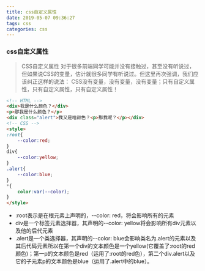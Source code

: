 ```yaml
---
title: css自定义属性
date: 2019-05-07 09:36:27
tags: css
categories: css
---
```


### css自定义属性

> CSS自定义属性 对于很多前端同学可能并没有接触过，甚至没有听说过，但如果说CSS的变量，估计就很多同学有听说过。但这里再次强调，我们应该纠正这样的说法：
CSS没有变量，没有变量，没有变量；只有自定义属性，只有自定义属性，只有自定义属性！
```html
<!-- HTML -->
<div>我是什么颜色？</div>
<p>那我是什么颜色？</p>
<div class="alert">我又是啥颜色？<p>那我呢？</p></div>
<!-- CSS -->
<style>
:root{
    --color:red;
}
div{
    --color:yellow;
}
.alert{
    --color:blue;
}
*{
    color:var(--color);
}
</style>
```
* :root表示是在根元素上声明的，--color: red，将会影响所有的元素
* div是一个标签元素选择器，其声明的--color: yellow将会影响所有div元素以及他的后代元素
* .alert是一个类选择器，其声明的--color: blue会影响类名为.alert的元素以及其后代码元素所以在第一个div的文本颜色是一个yellow(它覆盖了:root的red颜色)；第一p的文本颜色是red（运用了:root的red色），第二个div.alert以及它的子元素p的文本颜色是blue（运用了.alert中的blue）。